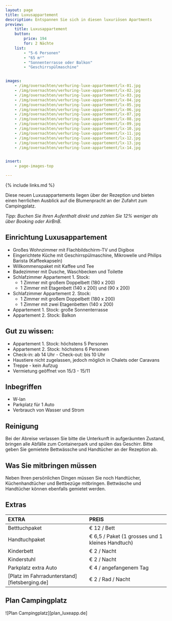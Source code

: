 ```yaml
---
layout: page
title: Luxusappartement
description: Entspannen Sie sich in diesen luxuriösen Apartments
preview:
    title: Luxusappartement
    button:
        price: 194
        for: 2 Nächte
    list:
        - "5-6 Personen"
        - "65 m²"
        - "Sonnenterrasse oder Balkon"
        - "Geschirrspülmaschine"


images:
    - /img/overnachten/verhuring-luxe-appartement/lx-01.jpg
    - /img/overnachten/verhuring-luxe-appartement/lx-02.jpg
    - /img/overnachten/verhuring-luxe-appartement/lx-03.jpg
    - /img/overnachten/verhuring-luxe-appartement/lx-04.jpg
    - /img/overnachten/verhuring-luxe-appartement/lx-05.jpg
    - /img/overnachten/verhuring-luxe-appartement/lx-06.jpg
    - /img/overnachten/verhuring-luxe-appartement/lx-07.jpg
    - /img/overnachten/verhuring-luxe-appartement/lx-08.jpg
    - /img/overnachten/verhuring-luxe-appartement/lx-09.jpg
    - /img/overnachten/verhuring-luxe-appartement/lx-10.jpg
    - /img/overnachten/verhuring-luxe-appartement/lx-11.jpg
    - /img/overnachten/verhuring-luxe-appartement/lx-12.jpg
    - /img/overnachten/verhuring-luxe-appartement/lx-13.jpg
    - /img/overnachten/verhuring-luxe-appartement/lx-14.jpg


insert:
    - page-images-top

---
```

{% include links.md %}

Diese neuen Luxusappartements liegen über der Rezeption und bieten einen herrlichen Ausblick auf die Blumenpracht an der Zufahrt zum Campingplatz.

*Tipp: Buchen Sie Ihren Aufenthalt direkt und zahlen Sie 12% weniger als über Booking oder AirBnB.*

## Einrichtung Luxusappartement

- Großes Wohnzimmer mit Flachbildschirm-TV und Digibox
- Eingerichtete Küche mit Geschirrspülmaschine, Mikrowelle und Philips Barista (Kaffeekapseln)
- Willkommenspaket mit Kaffee und Tee
- Badezimmer mit Dusche, Waschbecken und Toilette
- Schlafzimmer Appartement 1. Stock:
    - 1 Zimmer mit großem Doppelbett (180 x 200)
    - 1 Zimmer mit Etagenbett (140 x 200) und (90 x 200)
- Schlafzimmer Appartement 2. Stock:
    - 1 Zimmer mit großem Doppelbett (180 x 200)
    - 1 Zimmer mit zwei Etagenbetten (140 x 200)
- Appartement 1. Stock: große Sonnenterrasse
- Appartement 2. Stock: Balkon


## Gut zu wissen:

- Appartement 1. Stock: höchstens 5 Personen
- Appartement 2. Stock: höchstens 6 Personen
- Check-in: ab 14 Uhr - Check-out: bis 10 Uhr
- Haustiere nicht zugelassen, jedoch möglich in Chalets oder Caravans
- Treppe - kein Aufzug
- Vermietung geöffnet von 15/3 - 15/11


## Inbegriffen
- W-lan
- Parkplatz für 1 Auto
- Verbrauch von Wasser und Strom


## Reinigung
Bei der Abreise verlassen Sie bitte die Unterkunft in aufgeräumten Zustand, bringen alle Abfälle zum Containerpark und spülen das Geschirr. Bitte geben Sie gemietete Bettwässche und Handtücher an der Rezeption ab.


## Was Sie mitbringen müssen
Neben Ihren persönlichen Dingen müssen Sie noch Handtücher, Küchenhandtücher und Bettbezüge mitbringen.
Bettwäsche und Handtücher können ebenfalls gemietet werden.



## Extras

EXTRA               | PREIS
:-------------------|:-----------|
Betttuchpaket       | € 12 / Bett
Handtuchpaket       | € 6,5 / Paket (1 grosses und 1 kleines Handtuch)
Kinderbett           | € 2 / Nacht
Kinderstuhl         | € 2 / Nacht
Parkplatz extra Auto  | € 4 / angefangenem Tag
[Platz im Fahrradunterstand][fietsberging.de]| € 2 / Rad / Nacht


## Plan Campingplatz

![Plan Campingplatz][plan_luxeapp.de]
